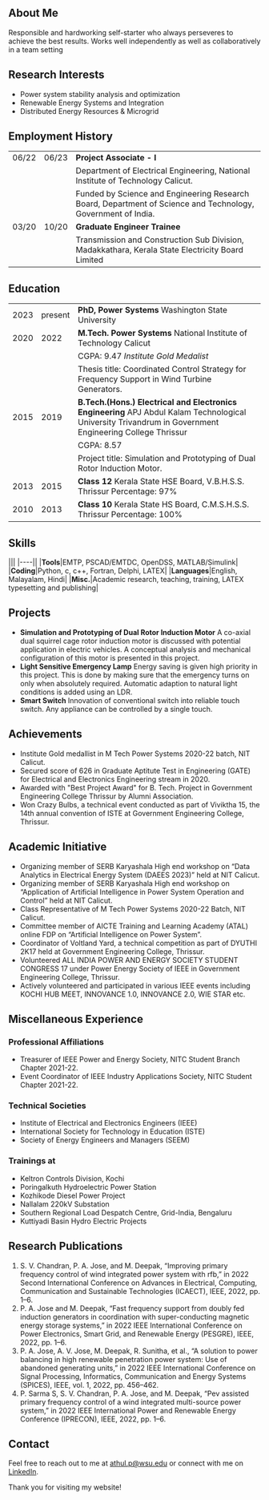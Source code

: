 <style>
td, th {
   border: none!important;
}
</style>

## About Me
Responsible and hardworking self-starter who always perseveres to achieve the best results. Works well independently as well as collaboratively in a team setting

## Research Interests
- Power system stability analysis and optimization
- Renewable Energy Systems and Integration
- Distributed Energy Resources & Microgrid

## Employment History

|	  	     | 			 |								  																|
|------------|-----------|----------------------------------------------------------------------------------------------|
|06/22|06/23|**Project Associate - I**																					|
| 	  ||Department of Electrical Engineering, National Institute of Technology Calicut.								|
|	  ||Funded by Science and Engineering Research Board, Department of Science and Technology, Government of India.	|
|03/20|10/20|**Graduate Engineer Trainee** 																			|
|	  ||Transmission and Construction Sub Division, Madakkathara, Kerala State Electricity Board Limited 				|
				
## Education

|	 |    |															|
|----|----|---------------------------------------------------------|
|2023|present|**PhD, Power Systems** Washington State University|
|2020|2022|**M.Tech. Power Systems** National Institute of Technology Calicut|
|	 |	  |CGPA: 9.47 *Institute Gold Medalist*|
|	 |	  |Thesis title: Coordinated Control Strategy for Frequency Support in Wind Turbine Generators.|
|2015|2019|**B.Tech.(Hons.) Electrical and Electronics Engineering** APJ Abdul Kalam Technological University Trivandrum in Government Engineering College Thrissur|
|	 |	  |CGPA: 8.57|
|	 |	  |Project title: Simulation and Prototyping of Dual Rotor Induction Motor.|
|2013|2015|**Class 12** Kerala State HSE Board, V.B.H.S.S. Thrissur Percentage: 97%|
|2010|2013|**Class 10** Kerala State HS Board, C.M.S.H.S.S. Thrissur Percentage: 100%|

## Skills

|||
|----||
|**Tools**|EMTP, PSCAD/EMTDC, OpenDSS, MATLAB/Simulink|
|**Coding**|Python, c, c++, Fortran, Delphi, LATEX|
|**Languages**|English, Malayalam, Hindi|
|**Misc.**|Academic research, teaching, training, LATEX typesetting and publishing|

## Projects
- **Simulation and Prototyping of Dual Rotor Induction Motor** A co-axial dual squirrel cage rotor induction motor is discussed with potential application in electric vehicles. A conceptual analysis and mechanical configuration of this motor is presented in this project.
- **Light Sensitive Emergency Lamp** Energy saving is given high priority in this project. This is done by making sure that the emergency turns on only when absolutely required. Automatic adaption to natural light conditions is added using an LDR.
- **Smart Switch** Innovation of conventional switch into reliable touch switch. Any appliance can be controlled by a single touch. 

## Achievements
- Institute Gold medallist in M Tech Power Systems 2020-22 batch, NIT Calicut.
- Secured score of 626 in Graduate Aptitute Test in Engineering (GATE) for Electrical and Electronics Engineering stream in 2020.
- Awarded with "Best Project Award" for B. Tech. Project in Government Engineering College Thrissur by Alumni Association.
- Won Crazy Bulbs, a technical event conducted as part of Viviktha 15, the 14th annual convention of ISTE at Government Engineering College, Thrissur.

## Academic Initiative
- Organizing member of SERB Karyashala High end workshop on “Data Analytics in Electrical Energy System (DAEES 2023)” held at NIT Calicut.
- Organizing member of SERB Karyashala High end workshop on “Application of Artificial Intelligence in Power System Operation and Control” held at NIT Calicut.
- Class Representative of M Tech Power Systems 2020-22 Batch, NIT Calicut.
- Committee member of AICTE Training and Learning Academy (ATAL) online FDP on “Artificial Intelligence on Power System”.
- Coordinator of Voltland Yard, a technical competition as part of DYUTHI 2K17 held at Government Engineering College, Thrissur.
- Volunteered ALL INDIA POWER AND ENERGY SOCIETY STUDENT CONGRESS 17 under Power Energy Society of IEEE in Government Engineering College, Thrissur.
- Actively volunteered and participated in various IEEE events including KOCHI HUB MEET, INNOVANCE 1.0, INNOVANCE 2.0, WIE STAR etc.

## Miscellaneous Experience
### Professional Affiliations
- Treasurer of IEEE Power and Energy Society, NITC Student Branch Chapter 2021-22.
- Event Coordinator of IEEE Industry Applications Society, NITC Student Chapter 2021-22.

### Technical Societies
- Institute of Electrical and Electronics Engineers (IEEE)
- International Society for Technology in Education (ISTE)
- Society of Energy Engineers and Managers (SEEM)

### Trainings at
- Keltron Controls Division, Kochi
- Poringalkuth Hydroelectric Power Station
- Kozhikode Diesel Power Project
- Nallalam 220kV Substation
- Southern Regional Load Despatch Centre, Grid-India, Bengaluru
- Kuttiyadi Basin Hydro Electric Projects

## Research Publications
1. S. V. Chandran, P. A. Jose, and M. Deepak, “Improving primary frequency control of wind integrated power system with rfb,” in 2022 Second International Conference on Advances in Electrical, Computing, Communication and Sustainable Technologies (ICAECT), IEEE, 2022, pp. 1–6.
2. P. A. Jose and M. Deepak, “Fast frequency support from doubly fed induction generators in coordination with super-conducting magnetic energy storage systems,” in 2022 IEEE International Conference on Power Electronics, Smart Grid, and Renewable Energy (PESGRE), IEEE, 2022, pp. 1–6.
3. P. A. Jose, A. V. Jose, M. Deepak, R. Sunitha, et al., “A solution to power balancing in high renewable penetration power system: Use of abandoned generating units,” in 2022 IEEE International Conference on Signal Processing, Informatics, Communication and Energy Systems (SPICES), IEEE, vol. 1, 2022, pp. 456–462.
4. P. Sarma S, S. V. Chandran, P. A. Jose, and M. Deepak, “Pev assisted primary frequency control of a wind integrated multi-source power system,” in 2022 IEEE International Power and Renewable Energy Conference (IPRECON), IEEE, 2022, pp. 1–6.

## Contact
Feel free to reach out to me at [athul.p@wsu.edu](mailto:athul.p@wsu.edu) or connect with me on [LinkedIn](https://www.linkedin.com/in/athul-jose-p/).

Thank you for visiting my website!